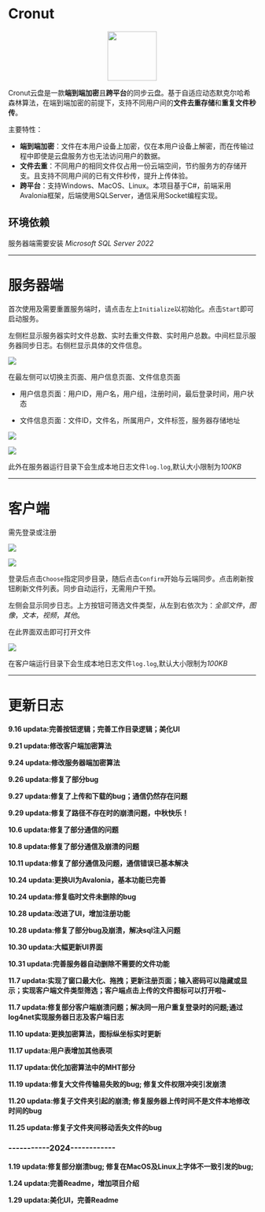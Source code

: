 # Cronut

<p align="center">
  <img src="img/logo.png" width=100 />
</p>

Cronut云盘是一款**端到端加密**且**跨平台**的同步云盘。基于自适应动态默克尔哈希森林算法，在端到端加密的前提下，支持不同用户间的**文件去重存储**和**重复文件秒传**。

主要特性：

- **端到端加密**：文件在本用户设备上加密，仅在本用户设备上解密，而在传输过程中即使是云盘服务方也无法访问用户的数据。
- **文件去重**：不同用户的相同文件仅占用一份云端空间，节约服务方的存储开支。且支持不同用户间的已有文件秒传，提升上传体验。
- **跨平台**：支持Windows、MacOS、Linux。本项目基于C#，前端采用Avalonia框架，后端使用SQLServer，通信采用Socket编程实现。

## 环境依赖

服务器端需要安装 *Microsoft SQL Server 2022*

---
# 服务器端

首次使用及需要重置服务端时，请点击左上`Initialize`以初始化。点击`Start`即可启动服务。

左侧栏显示服务器实时文件总数、实时去重文件数、实时用户总数。中间栏显示服务器同步日志。右侧栏显示具体的文件信息。

![](img/Server_1.png)

在最左侧可以切换主页面、用户信息页面、文件信息页面

- 用户信息页面：用户ID，用户名，用户组，注册时间，最后登录时间，用户状态

- 文件信息页面：文件ID，文件名，所属用户，文件标签，服务器存储地址

![](img/Server_2.png)

![](img/Server_3.png)


此外在服务器运行目录下会生成本地日志文件`log.log`,默认大小限制为*100KB*

---

# 客户端
需先登录或注册


![](img/Client_1.png)

![](img/Client_2.png)


登录后点击`Choose`指定同步目录，随后点击`Confirm`开始与云端同步。点击刷新按钮刷新文件列表。同步自动运行，无需用户干预。

左侧会显示同步日志。上方按钮可筛选文件类型，从左到右依次为：*全部文件*，*图像*，*文本*，*视频*，*其他*。

在此界面双击即可打开文件


![](img/Client_3.png)

在客户端运行目录下会生成本地日志文件`log.log`,默认大小限制为*100KB*

---
# 更新日志

**9.16 updata:完善按钮逻辑；完善工作目录逻辑；美化UI**

**9.21 updata:修改客户端加密算法**

**9.24 updata:修改服务器端加密算法**

**9.26 updata:修复了部分bug**

**9.27 updata:修复了上传和下载的bug；通信仍然存在问题**

**9.29 updata:修复了路径不存在时的崩溃问题，中秋快乐！**

**10.6 updata:修复了部分通信的问题**

**10.8 updata:修复了部分通信及崩溃的问题**

**10.11 updata:修复了部分通信及问题，通信错误已基本解决**

**10.24 updata:更换UI为Avalonia，基本功能已完善**

**10.24 updata:修复临时文件未删除的bug**

**10.28 updata:改进了UI，增加注册功能**

**10.28 updata:修复了部分bug及崩溃，解决sql注入问题**

**10.30 updata:大幅更新UI界面**

**10.31 updata:完善服务器自动删除不需要的文件功能**

**11.7 updata:实现了窗口最大化、拖拽；更新注册页面；输入密码可以隐藏或显示；实现客户端文件类型筛选；客户端点击上传的文件图标可以打开啦~**

**11.7 updata:修复部分客户端崩溃问题；解决同一用户重复登录时的问题;通过log4net实现服务器日志及客户端日志**

**11.10 updata:更换加密算法，图标纵坐标实时更新**

**11.17 updata:用户表增加其他表项**

**11.17 updata:优化加密算法中的MHT部分**

**11.19 updata:修复大文件传输易失败的bug; 修复文件权限冲突引发崩溃**

**11.20 updata:修复子文件夹引起的崩溃; 修复服务器上传时间不是文件本地修改时间的bug**

**11.25 updata:修复子文件夹间移动丢失文件的bug**

### -----------2024------------

**1.19 updata:修复部分崩溃bug; 修复在MacOS及Linux上字体不一致引发的bug;**

**1.24 updata:完善Readme，增加项目介绍**

**1.29 updata:美化UI，完善Readme**
